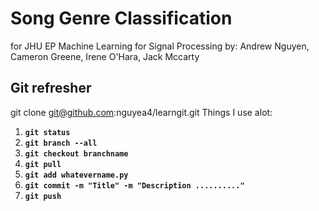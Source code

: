# Song Genre Classification 
for JHU EP Machine Learning for Signal Processing
by: Andrew Nguyen, Cameron Greene, Irene O'Hara, Jack Mccarty

## Git refresher
git clone git@github.com:nguyea4/learngit.git
Things I use alot:  
1. **`git status`**
2. **`git branch --all`**
3. **`git checkout branchname`**
4. **`git pull`**
5. **`git add whatevername.py`**
6. **`git commit -m "Title" -m "Description .........."`**
7. **`git push`**
